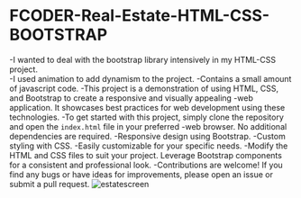 # FCODER-Real-Estate-HTML-CSS-BOOTSTRAP
-I wanted to deal with the bootstrap library intensively in my HTML-CSS project. <br>
-I used animation to add dynamism to the project.
-Contains a small amount of javascript code.
-This project is a demonstration of using HTML, CSS, and Bootstrap to create a responsive and visually appealing
-web application. It showcases best practices for web development using these technologies.
-To get started with this project, simply clone the repository and open the `index.html` file in your preferred
-web browser. No additional dependencies are required.
-Responsive design using Bootstrap.
-Custom styling with CSS.
-Easily customizable for your specific needs.
-Modify the HTML and CSS files to suit your project. Leverage Bootstrap components for a consistent and professional look.
-Contributions are welcome! If you find any bugs or have ideas for improvements, please open an issue or submit a pull request.
![estatescreen](https://github.com/SercanErpolat/FCODER-Real-Estate-HTML-CSS-BOOTSTRAP/assets/110222359/b01abcf7-c050-42ac-a7d8-478bcbaed5fb)
